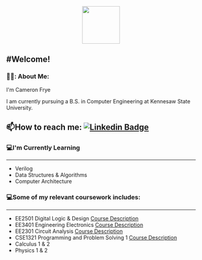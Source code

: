<div id="header" align="center">
  <img src="https://media.giphy.com/media/l3vR85PnGsBwu1PFK/giphy.gif" width="100"/>
</div>

#Welcome!
---
### 👨‍💻: About Me:
I'm Cameron Frye

I am currently pursuing a B.S. in Computer Engineering at Kennesaw State University.

:mailbox:How to reach me: [![Linkedin Badge](https://img.shields.io/badge/-CameronFrye-blue?style=flat&logo=Linkedin&logoColor=white)](linked.com/in/cameronfrye592)
---

### 💻I'm Currently Learning
---
- Verilog
- Data Structures & Algorithms
- Computer Architecture

### 💻Some of my relevant coursework includes:
---
- EE2501 Digital Logic & Design [Course Description](https://catalog.kennesaw.edu/preview_course_nopop.php?catoid=24&coid=43058)
- EE3401 Engineering Electronics [Course Description](https://catalog.kennesaw.edu/preview_course_nopop.php?catoid=24&coid=43059)
- EE2301 Circuit Analysis [Course Description](https://catalog.kennesaw.edu/preview_course_nopop.php?catoid=24&coid=43055) 
- CSE1321 Programming and Problem Solving 1 [Course Description](https://catalog.kennesaw.edu/preview_course_nopop.php?catoid=54&coid=87181)
- Calculus 1 & 2
- Physics 1 & 2


<!--
- 👋 Hi, I’m Cameron Frye.
- 👀 I’m interested in ...
- 🌱 I’m currently a student at Kennesaw State University majoring in Computer Engineering.
- 💞️ I’m looking to collaborate on ...
- 📫 How to reach me ...
-->

<!---
powerman592/powerman592 is a ✨ special ✨ repository because its `README.md` (this file) appears on your GitHub profile.
You can click the Preview link to take a look at your changes.
--->
